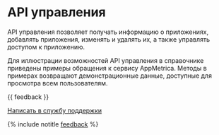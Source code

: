 # API управления

API управления позволяет получать информацию о приложениях, добавлять приложения, изменять и удалять их, а также управлять доступом к приложению.

Для иллюстрации возможностей API управления в справочнике приведены примеры обращения к сервису AppMetrica. Методы в примерах возвращают демонстрационные данные, доступные для просмотра всем пользователям.

{{ feedback }}

<a href="../../troubleshooting/feedback-new.html">
  <span class="button">Написать в службу поддержки</span>
</a>

{% include notitle [feedback](../../_includes/feedback-button.md) %}
